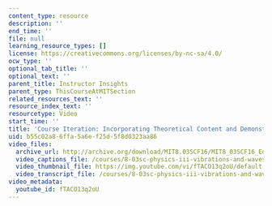 ```yaml
---
content_type: resource
description: ''
end_time: ''
file: null
learning_resource_types: []
license: https://creativecommons.org/licenses/by-nc-sa/4.0/
ocw_type: ''
optional_tab_title: ''
optional_text: ''
parent_title: Instructor Insights
parent_type: ThisCourseAtMITSection
related_resources_text: ''
resource_index_text: ''
resourcetype: Video
start_time: ''
title: 'Course Iteration: Incorporating Theoretical Content and Demonstrations'
uid: b55c02a8-6ffa-5a6e-f25d-5f8d0323aa86
video_files:
  archive_url: http://archive.org/download/MIT8.03SCF16/MIT8_03SCF16_Educator10_Course_Iteration_300k.mp4
  video_captions_file: /courses/8-03sc-physics-iii-vibrations-and-waves-fall-2016/8f9211b556545dab958ed4fe6d0b257e_fTACO13q2oU.vtt
  video_thumbnail_file: https://img.youtube.com/vi/fTACO13q2oU/default.jpg
  video_transcript_file: /courses/8-03sc-physics-iii-vibrations-and-waves-fall-2016/584637463b2f394a368f78e7188b6b9e_fTACO13q2oU.pdf
video_metadata:
  youtube_id: fTACO13q2oU
---
```

